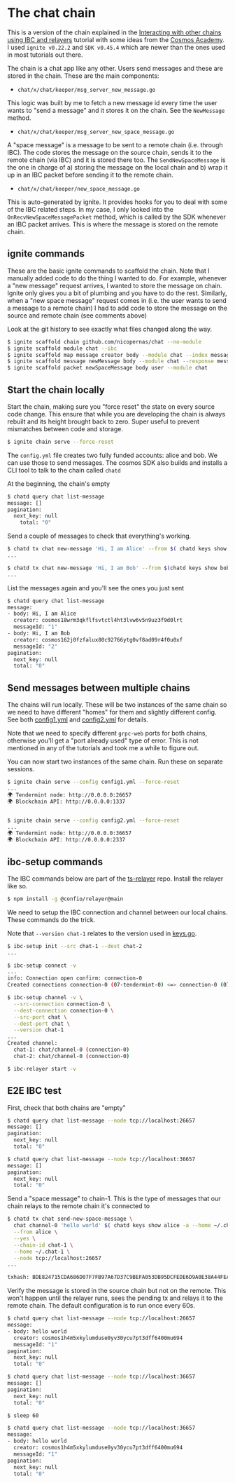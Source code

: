 # The chat chain

This is a version of the chain explained in the [Interacting with other chains
using IBC and
relayers](https://www.youtube.com/watch?v=816PP8oXv0Q&ab_channel=Cosmos)
tutorial with some ideas from the [Cosmos
Academy](https://tutorials.cosmos.network/academy/1-what-is-cosmos). I used
`ignite v0.22.2` and `SDK v0.45.4` which are newer than the ones used in most
tutorials out there.

The chain is a chat app like any other. Users send messages and these are
stored in the chain. These are the main components:

- `chat/x/chat/keeper/msg_server_new_message.go`

This logic was built by me to fetch a new message id every time the user wants
to "send a message" and it stores it on the chain.  See the `NewMessage`
method.


- `chat/x/chat/keeper/msg_server_new_space_message.go`

A "space message" is a message to be sent to a remote chain (i.e. through IBC).
The code stores the message on the source chain, sends it to the remote chain
(via IBC) and it is stored there too.  The `SendNewSpaceMessage` is the one in
charge of a) storing the message on the local chain and b) wrap it up in an IBC
packet before sending it to the remote chain.

- `chat/x/chat/keeper/new_space_message.go`

This is auto-generated by ignite. It provides hooks for you to deal with some
of the IBC related steps. In my case, I only looked into the
`OnRecvNewSpaceMessagePacket` method, which is called by the SDK whenever an
IBC packet arrives. This is where the message is stored on the remote chain.


## ignite commands

These are the basic ignite commands to scaffold the chain. Note that I manually
added code to do the thing I wanted to do. For example, whenever a "new
message" request arrives, I wanted to store the message on chain. Ignite only
gives you a bit of plumbing and you have to do the rest. Similarly, when a "new
space message" request comes in (i.e. the user wants to send a message to a
remote chain) I had to add code to store the message on the source and remote
chain (see comments above)

Look at the git history to see exactly what files changed along the way.

```bash
$ ignite scaffold chain github.com/nicopernas/chat --no-module
$ ignite scaffold module chat --ibc
$ ignite scaffold map message creator body --module chat --index messageId --no-message
$ ignite scaffold message newMessage body --module chat --response messageId
$ ignite scaffold packet newSpaceMessage body user --module chat
```


## Start the chain locally


Start the chain, making sure you "force reset" the state on every source code
change. This ensure that while you are developing the chain is always rebuilt
and its height brought back to zero. Super useful to prevent mismatches between
code and storage.

```bash
$ ignite chain serve --force-reset
```

The `config.yml` file creates two fully funded accounts: alice and bob. We can
use those to send messages. The cosmos SDK also builds and installs a CLI tool
to talk to the chain called `chatd`

At the beginning, the chain's empty

```bash
$ chatd query chat list-message
message: []
pagination:
  next_key: null
    total: "0"
```

Send a couple of messages to check that everything's working.

```bash
$ chatd tx chat new-message 'Hi, I am Alice' --from $( chatd keys show alice -a ) --yes
...

$ chatd tx chat new-message 'Hi, I am Bob' --from $(chatd keys show bob -a ) --yes
...
```

List the messages again and you'll see the ones you just sent
```bash
$ chatd query chat list-message
message:
- body: Hi, I am Alice
  creator: cosmos18wrm3qkflfsvtctl4ht3lvw6v5n9uz3f9d0lrt
  messageId: "1"
- body: Hi, I am Bob
  creator: cosmos162j0fzfalux80c92766ytg0vf8ad09r4f0u0xf
  messageId: "2"
pagination:
  next_key: null
  total: "0"
```


## Send messages between multiple chains

The chains will run locally. These will be two instances of the same chain so
we need to have different "homes" for them and slightly different config. See
both [config1.yml](config1.yml) and [config2.yml](config2.yml) for details.

Note that we need to specify different `grpc-web` ports for both chains,
otherwise you'll get a "port already used" type of error. This is not mentioned
in any of the tutorials and took me a while to figure out.

You can now start two instances of the same chain. Run these on separate
sessions.

```bash
$ ignite chain serve --config config1.yml --force-reset
...
🌍 Tendermint node: http://0.0.0.0:26657
🌍 Blockchain API: http://0.0.0.0:1337


$ ignite chain serve --config config2.yml --force-reset
...
🌍 Tendermint node: http://0.0.0.0:36657
🌍 Blockchain API: http://0.0.0.0:2337
```

## ibc-setup commands

The IBC commands below are part of the
[ts-relayer](https://github.com/confio/ts-relayer) repo. Install the relayer
like so.

```bash
$ npm install -g @confio/relayer@main
```

We need to setup the IBC connection and channel between our local chains. These
commands do the trick.

Note that `--version chat-1` relates to the version used in
[keys.go](x/chat/types/keys.go).

```bash
$ ibc-setup init --src chat-1 --dest chat-2
...

$ ibc-setup connect -v
...
info: Connection open confirm: connection-0
Created connections connection-0 (07-tendermint-0) <=> connection-0 (07-tendermint-0)

$ ibc-setup channel -v \
  --src-connection connection-0 \
  --dest-connection connection-0 \
  --src-port chat \
  --dest-port chat \
  --version chat-1
...
Created channel:
  chat-1: chat/channel-0 (connection-0)
  chat-2: chat/channel-0 (connection-0)

$ ibc-relayer start -v
```


## E2E IBC test

First, check that both chains are "empty"

```bash
$ chatd query chat list-message --node tcp://localhost:26657
message: []
pagination:
  next_key: null
  total: "0"

$ chatd query chat list-message --node tcp://localhost:36657
message: []
pagination:
  next_key: null
  total: "0"

```

Send a "space message" to chain-1. This is the type of messages that our chain
relays to the remote chain it's connected to

```bash
$ chatd tx chat send-new-space-message \
  chat channel-0 'hello world' $( chatd keys show alice -a --home ~/.chat-1 ) \
  --from alice \
  --yes \
  --chain-id chat-1 \
  --home ~/.chat-1 \
  --node tcp://localhost:26657
...

txhash: BDE824715CDA686D07F7FB97A67D37C9BEFA053DB95DCFEDE6D9A0E38A44FEA3
```

Verify the message is stored in the source chain but not on the remote. This
won't happen until the relayer runs, sees the pending tx and relays it to the
remote chain. The default configuration is to run once every 60s.

```bash
$ chatd query chat list-message --node tcp://localhost:26657
message:
- body: hello world
  creator: cosmos1h4m5xkylumduse0yv30ycu7pt3dff6400mu694
  messageId: "1"
pagination:
  next_key: null
  total: "0"

$ chatd query chat list-message --node tcp://localhost:36657
message: []
pagination:
  next_key: null
  total: "0"

$ sleep 60

$ chatd query chat list-message --node tcp://localhost:36657
message:
- body: hello world
  creator: cosmos1h4m5xkylumduse0yv30ycu7pt3dff6400mu694
  messageId: "1"
pagination:
  next_key: null
  total: "0"
```
